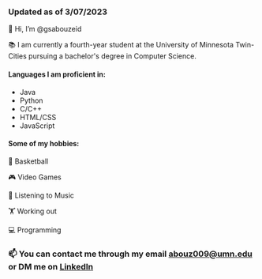 ### Updated as of 3/07/2023

👋 Hi, I’m @gsabouzeid

📚 I am currently a fourth-year student at the University of Minnesota Twin-Cities pursuing a bachelor's degree in Computer Science.

<!-- 🌱 I am currently learning Kivy, a Python UI library. -->

#### Languages I am proficient in:
 - Java
 - Python
 - C/C++
 - HTML/CSS
 - JavaScript

<!-- #### What I am planning on learning next:
 - D3
 - JSON
 - AJAX -->

#### Some of my hobbies:
  🏀 Basketball
  
  🎮 Video Games
  
  🎵 Listening to Music
  
  🏋️ Working out
  
  💻 Programming
  

  ### 📫 You can contact me through my email abouz009@umn.edu or DM me on [LinkedIn](https://www.linkedin.com/in/garrett-abou-zeid-2040a9191/)

<!---
gsabouzeid/gsabouzeid is a ✨ special ✨ repository because its `README.md` (this file) appears on your GitHub profile.
You can click the Preview link to take a look at your changes.
--->
